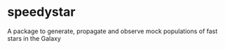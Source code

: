 # speedystar
A package to generate, propagate and observe mock populations of fast stars in the Galaxy
